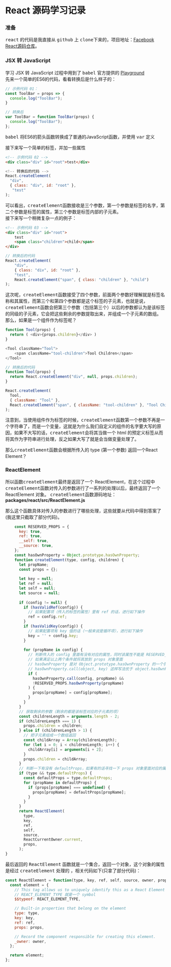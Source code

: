 React 源码学习记录
=========================
### 准备
<kbd>react</kbd> 的代码是我直接从 <kbd>github</kbd> 上 <kbd>clone</kbd>下来的，项目地址：[Facebook React源码仓库](https://github.com/facebook/react.git)。   

### JSX 转 JavaScript
学习 JSX 转 JavaScript 过程中用到了 <kbd>babel</kbd> 官方提供的 [Playground](https://babeljs.io/repl)   
先来一个简单的ES6的代码，看看转换后是什么样子的：
```javascript
// 示例代码 01：
const ToolBar = props => {
  console.log("ToolBar");
}

// 转换后
var ToolBar = function ToolBar(props) {
  console.log("ToolBar");
};
```
<kbd>babel</kbd> 将ES6的箭头函数转换成了普通的JavaScript函数，并使用 <kbd>var</kbd> 定义   

接下来写一个简单的标签，并加一些属性
```html
<!-- 示例代码 02 -->
<div class="div" id="root">test</div>
```
```javascript
<!-- 转换后的代码 -->
React.createElement(
  "div", 
  { class: "div", id: "root" },
   "test"
);
```
可以看出，<kbd>createElement</kbd>函数接收是三个参数，第一个参数是标签的名字，第二个参数是标签的属性，第三个参数是标签内部的子元素。   
接下来写一个稍微复杂一点的例子：
```html
<!-- 示例代码 03 -->
<div class="div" id="root">
    test
    <span class="children">child</span>
</div>
```
```javascript
// 转换后的代码
React.createElement(
    "div", 
    { class: "div", id: "root" }, 
    "test", 
    React.createElement("span", { class: "children" }, "child")
);
```
这次呢，<kbd>createElement</kbd>函数接受了四个参数，前面两个参数好理解就是标签名称和其属性，而第三个和第四个参数都是这个标签的子元素，也就是说，<kbd>createElement</kbd>函数会把第三个参数（包括第三个）以后的参数都认为是该标签的同级的子元素，它会把这些剩余的参数提取出来，并组成一个子元素的数组。   
那么，如果是一个组件作为标签呢？
```typescript jsx
function Tool(props) {
  return ( <div>{props.children}</div> )
}

<Tool className="Tool">
    <span className="tool-children">Tool Children</span>
</Tool>
```
```javascript
// 转换后的代码
function Tool(props) {
  return React.createElement("div", null, props.children);
}

React.createElement(
  Tool, 
  { className: "Tool" }, 
  React.createElement("span", { className: "tool-children" }, "Tool Children")
);
```
注意到，当使用组件作为标签的时候，<kbd>createElement</kbd>函数第一个参数不再是一个字符串了，而是一个变量，这就是为什么我们自定义的组件的名字要大写的原因，如果不大写的话，<kbd>createElement</kbd>会将其当做一个 html 的预定义标签从而将其作为字符串进行处理，反之如果大写了就是会当做变量处理了。

那么<kbd>createElement</kbd>函数会根据所传入的 type (第一个参数) 返回一个React Element？

### ReactElement
所以函数<kbd>createElement</kbd>最终是返回了一个 ReactElement，在这个过程中<kbd>createElement</kbd>函数对传入的参数进行了一系列的处理以后，最终返回了一个 ReactElement 对象。
<kbd>createElement</kbd>函数源码地址：**packages/react/src/ReactElement.js**

那么这个函数具体对传入的参数进行了哪些处理，这些就要从代码中得到答案了(我这里只截取了部分代码)。

```javascript
    const RESERVED_PROPS = {
      key: true,
      ref: true,
      __self: true,
      __source: true,
    };
    const hasOwnProperty = Object.prototype.hasOwnProperty;
    function createElement(type, config, children) {  
      let propName;
      const props = {};
    
      let key = null;
      let ref = null;
      let self = null;
      let source = null;
    
      if (config != null) {
        if (hasValidRef(config)) {
          // 如果配置项（传入的标签的属性）里有 ref 的话，进行如下操作
          ref = config.ref;
        }
        if (hasValidKey(config)) {
          // 如果配置项有 key 值的话（一般来说是循环项），进行如下操作
          key = '' + config.key;
        }
    
        for (propName in config) {
          // 判断传入的 config 里面有没有对应的属性，同时该属性不能是 RESERVED_PROPS 中的属性
          // 如果满足以上两个条件就将其放到 props 对象里面
          // hasOwnProperty 是对 Object.prototype.hasOwnProperty 的一个引用。
          // hasOwnProperty.call(object, key) 这样写法优于 object.hasOwnProperty(key)
          if (
            hasOwnProperty.call(config, propName) &&
            !RESERVED_PROPS.hasOwnProperty(propName)
          ) {
            props[propName] = config[propName];
          }
        }
      }
      // 获取剩余的参数（剩余的都是该标签对应的子元素的项）
      const childrenLength = arguments.length - 2;
      if (childrenLength === 1) {
        props.children = children;
      } else if (childrenLength > 1) {
        // 把子元素组成一个数组返回
        const childArray = Array(childrenLength);
        for (let i = 0; i < childrenLength; i++) {
          childArray[i] = arguments[i + 2];
        }
        props.children = childArray;
      }
      // 判断一下有没有 defaultProps，如果有的话寻找一下 props 对象里面对应的属性有没有值，如果没有就用 defaultProps 里面的值来代替
      if (type && type.defaultProps) {
        const defaultProps = type.defaultProps;
        for (propName in defaultProps) {
          if (props[propName] === undefined) {
            props[propName] = defaultProps[propName];
          }
        }
      }
      return ReactElement(
        type,
        key,
        ref,
        self,
        source,
        ReactCurrentOwner.current,
        props,
      );
}
```
最后返回的 <kbd>ReactElement</kbd> 函数就是一个集合，返回一个对象，这个对象的属性是经过 <kbd>createElement</kbd> 处理的 ，相关代码如下(只拿了部分代码)：
```javascript
const ReactElement = function(type, key, ref, self, source, owner, props) {
  const element = {
    // This tag allows us to uniquely identify this as a React Element
    // REACT_ELEMENT_TYPE 就是一个 symbol
    $$typeof: REACT_ELEMENT_TYPE,

    // Built-in properties that belong on the element
    type: type,
    key: key,
    ref: ref,
    props: props,

    // Record the component responsible for creating this element.
    _owner: owner,
  };

  return element;
};
```